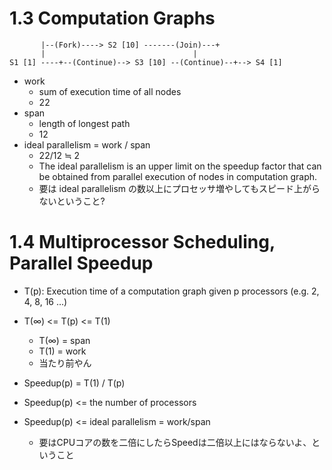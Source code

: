 # 1.3 Computation Graphs

```
       |--(Fork)----> S2 [10] -------(Join)---+
       |                                 |
S1 [1] ----+--(Continue)--> S3 [10] --(Continue)--+--> S4 [1]
```

- work
  - sum of execution time of all nodes
  - 22
- span
  - length of longest path
  - 12
- ideal parallelism = work / span
  - 22/12 ≒ 2
  - The ideal parallelism is an upper limit on the speedup factor that 
    can be obtained from parallel execution of nodes in computation graph.
  - 要は ideal parallelism の数以上にプロセッサ増やしてもスピード上がらないということ?

# 1.4 Multiprocessor Scheduling, Parallel Speedup

- T(p): Execution time of a computation graph given p processors (e.g. 2, 4, 8, 16 ...)

- T(∞) <= T(p) <= T(1)
  - T(∞) = span
  - T(1) = work
  - 当たり前やん

- Speedup(p) = T(1) / T(p)
- Speedup(p) <= the number of processors
- Speedup(p) <= ideal parallelism = work/span
  - 要はCPUコアの数を二倍にしたらSpeedは二倍以上にはならないよ、ということ

